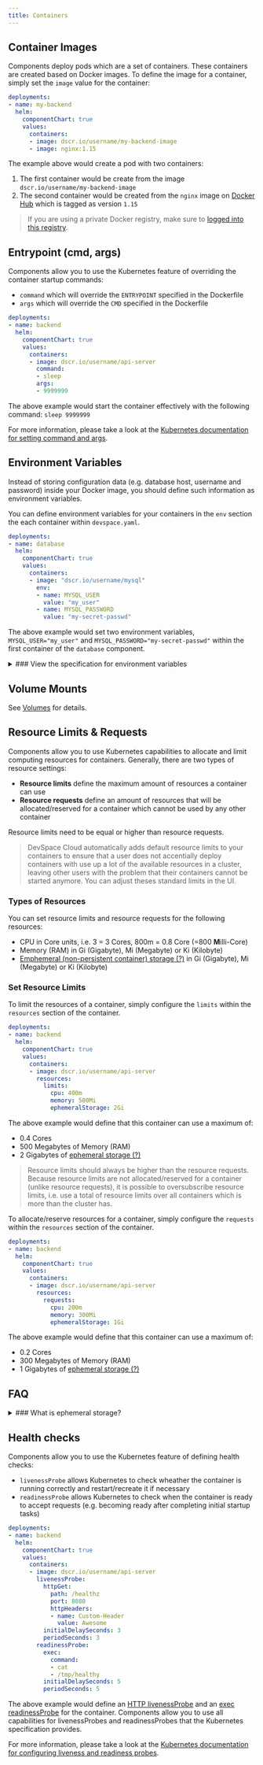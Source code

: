 ```yaml
---
title: Containers
---
```


## Container Images
Components deploy pods which are a set of containers. These containers are created based on Docker images. To define the image for a container, simply set the `image` value for the container:
```yaml
deployments:
- name: my-backend
  helm:
    componentChart: true
    values:
      containers:
      - image: dscr.io/username/my-backend-image
      - image: nginx:1.15
```
The example above would create a pod with two containers:
1. The first container would be create from the image `dscr.io/username/my-backend-image`
2. The second container would be created from the `nginx` image on [Docker Hub](https://hub.docker.com) which is tagged as version `1.15`

> If you are using a private Docker registry, make sure to [logged into this registry](../../../../cli/image-building/workflow-basics#registry-authentication).


## Entrypoint (cmd, args)
Components allow you to use the Kubernetes feature of overriding the container startup commands:
- `command` which will override the `ENTRYPOINT` specified in the Dockerfile
- `args` which will override the `CMD` specified in the Dockerfile

```yaml
deployments:
- name: backend
  helm:
    componentChart: true
    values:
      containers:
      - image: dscr.io/username/api-server
        command:
        - sleep
        args:
        - 9999999
```
The above example would start the container effectively with the following command: `sleep 9999999`

For more information, please take a look at the [Kubernetes documentation for setting command and args](https://kubernetes.io/docs/tasks/inject-data-application/define-command-argument-container/).


## Environment Variables
Instead of storing configuration data (e.g. database host, username and password) inside your Docker image, you should define such information as environment variables.

You can define environment variables for your containers in the `env` section the each container within `devspace.yaml`.
```yaml
deployments:
- name: database
  helm:
    componentChart: true
    values:
      containers:
      - image: "dscr.io/username/mysql"
        env:
        - name: MYSQL_USER
          value: "my_user"
        - name: MYSQL_PASSWORD
          value: "my-secret-passwd"
```
The above example would set two environment variables, `MYSQL_USER="my_user"` and `MYSQL_PASSWORD="my-secret-passwd"` within the first container of the `database` component.

<details>
<summary>
### View the specification for environment variables
</summary>
```yaml
name: [a-z0-9-]{1,253}      # Name of the environment variable
value: [string]             # Option 1: Set static value for the environment variable
valueFrom:                  # Option 2: Load value from another resource
  secretKeyRef:             # Option 2.1: Use the content of a Kubernetes secret as value
    name: [secret-name]     # Name of the secret
    key: [key-name]         # Key within the secret
  configMapKeyRef:          # Option 2.2: Use the content of a Kubernetes configMap as value
    name: [configmap-name]  # Name of the config map
    key: [key-name]         # Key within the config map
```

The value of an environment variable can be either set:
1. By directly inserting the value via `value`
2. By referencing a key within a secret via `valueFrom.secretKeyRef`
3. By referencing a key within a configMap via `valueFrom.configMapKeyRef`
4. By using any other field supported for `valueFrom` as defined by the [Kubernetes specification for `v1.EnvVarSource`](https://kubernetes.io/docs/reference/generated/kubernetes-api/v1.13/#envvarsource-v1-core)
</details>

## Volume Mounts
See [Volumes](../../../../cli/deployment/components/configuration/volumes#mount-volumes-into-containers) for details.


## Resource Limits &amp; Requests
Components allow you to use Kubernetes capabilities to allocate and limit computing resources for containers. Generally, there are two types of resource settings:
- **Resource limits** define the maximum amount of resources a container can use
- **Resource requests** define an amount of resources that will be allocated/reserved for a container which cannot be used by any other container

Resource limits need to be equal or higher than resource requests.

> DevSpace Cloud automatically adds default resource limits to your containers to ensure that a user does not accentially deploy containers with use up a lot of the available resources in a cluster, leaving other users with the problem that their containers cannot be started anymore. You can adjust theses standard limits in the UI.

### Types of Resources
You can set resource limits and resource requests for the following resources:
- CPU in Core units, i.e. 3 = 3 Cores, 800m = 0.8 Core (=800 **M**illi-Core)
- Memory (RAM) in Gi (Gigabyte), Mi (Megabyte) or Ki (Kilobyte)
- [Emphemeral (non-persistent container) storage (?)](#what-is-ephemeral-storage) in Gi (Gigabyte), Mi (Megabyte) or Ki (Kilobyte)

### Set Resource Limits
To limit the resources of a container, simply configure the `limits` within the `resources` section of the container.
```yaml
deployments:
- name: backend
  helm:
    componentChart: true
    values:
      containers:
      - image: dscr.io/username/api-server
        resources:
          limits:
            cpu: 400m
            memory: 500Mi
            ephemeralStorage: 2Gi
```
The above example would define that this container can use a maximum of:
- 0.4 Cores
- 500 Megabytes of Memory (RAM)
- 2 Gigabytes of [ephemeral storage (?)](#what-is-ephemeral-storage)

> Resource limits should always be higher than the resource requests. Because resource limits are not allocated/reserved for a container (unlike resource requests), it is possible to oversubscribe resource limits, i.e. use a total of resource limits over all containers which is more than the cluster has.

To allocate/reserve resources for a container, simply configure the `requests` within the `resources` section of the container.
```yaml
deployments:
- name: backend
  helm:
    componentChart: true
    values:
      containers:
      - image: dscr.io/username/api-server
        resources:
          requests:
            cpu: 200m
            memory: 300Mi
            ephemeralStorage: 1Gi
```
The above example would define that this container can use a maximum of:
- 0.2 Cores
- 300 Megabytes of Memory (RAM)
- 1 Gigabytes of [ephemeral storage (?)](#what-is-ephemeral-storage)






## FAQ

<details>
<summary>
### What is ephemeral storage?
</summary>
Ephemeral storage is the non-persistent storage of a container, i.e. the storage used within the root partition `/` of a container. 

If you save a file in a [(persistent) volume](../../../../cli/deployment/components/configuration/volumes), it will not add to the epemeral storage but if you add it to a folder which does not belong to a volume, it will be count as ephemeral storage.
</details>


## Health checks
Components allow you to use the Kubernetes feature of defining health checks:
- `livenessProbe` allows Kubernetes to check wheather the container is running correctly and restart/recreate it if necessary
- `readinessProbe` allows Kubernetes to check when the container is ready to accept requests (e.g. becoming ready after completing initial startup tasks)

```yaml
deployments:
- name: backend
  helm:
    componentChart: true
    values:
      containers:
      - image: dscr.io/username/api-server
        livenessProbe:
          httpGet:
            path: /healthz
            port: 8080
            httpHeaders:
            - name: Custom-Header
              value: Awesome
          initialDelaySeconds: 3
          periodSeconds: 3
        readinessProbe:
          exec:
            command:
            - cat
            - /tmp/healthy
          initialDelaySeconds: 5
          periodSeconds: 5
```
The above example would define an [HTTP livenessProbe](https://kubernetes.io/docs/tasks/configure-pod-container/configure-liveness-readiness-probes/#define-a-liveness-http-request) and an [exec readinessProbe](https://kubernetes.io/docs/tasks/configure-pod-container/configure-liveness-readiness-probes/#define-readiness-probes) for the container. Components allow you to use all capabilities for livenessProbes and readinessProbes that the Kubernetes specification provides.

For more information, please take a look at the [Kubernetes documentation for configuring liveness and readiness probes](https://kubernetes.io/docs/tasks/configure-pod-container/configure-liveness-readiness-probes/).
